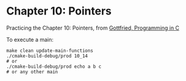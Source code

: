 # Chapter 10: Pointers

Practicing the Chapter 10: Pointers, from <u>Gottfried, Programming in C</u>

To execute a main:

```
make clean update-main-functions
./cmake-build-debug/prod 10_14
# or
./cmake-build-debug/prod echo a b c
# or any other main
```